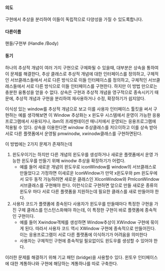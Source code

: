 #### 의도 
구현에서 추상을 분리하여 이들이 독립적으로 다양성을 가질 수 있도록합니다. 

#### 다른이름 
핸들/구현부 (Handle /Body)


#### 동기 
하나의 추상적 개념이 여러 가지 구현으로 구체화될 수 있을때, 대부분은 상속을 통하여 이 문제를 해결한다, 추상 클래스로 추상적 개념에 대한 인터페이스를 정의하고, 구체적인 서브클래스들에서 서로 다른 방식으로 이들 인터페이스를 정의하고, 구체적인 서브클래스들에서 서로 다른 방식으로 이들 인터페이스를 구현한다. 하지만 이 방법 만으로는 충분한 융통성을 얻을 수 없다. 상속은 구현과 추상적 개념을 영구적으로 종속시키기 때문에, 추상적 개념과 구현을 분리하여 재사용하거나 수정, 확장하기가 쉽지않다. 

이식성 있는 window를 추상적 개념으로 보고 이를 사용자 인터페이스 툴킷을 써서 구현하는 예를 생각해보면 이 Window 추상화는 x 윈도우 시스템에서 운영이 가능한 응용프로그램에서 사용되거나, ibm의 프레젠테이션 매니저에서 운영되는 응용프로그램에 적용될 수 있다. 상속을 이용한다면 window 추상클래스를 저으이하고 이를 상속 받아 서로 다른 플랫폼에서 운영될 pmwinodw, xwinodw클래스를 구현하면된다. 

이 방법에는 2가지 문제가 존재하는데 

1. 윈도우이기는 하지만 다른 개념의 윈도우를 생성하거나 새로운 플랫폼에서 운영 가능한 윈도우를 만들기 위해 winodw 추상을 확장하기가 어렵다. 
	- 예를 들어 새로운 개념의 윈도우로 iconWindow를 window의 서브클래스로 만들었다고 가정하면 이새로운 IconWindow가 만약 x윈도우와 pm 윈도우에서 모두 동작 가능하려면 새로운 클래스인 XIconWindow와 PmIconWindow 서브클래스를 구현해야 한다. 이런식으로 구현하면 앞으로 만들 새로운 종류의 윈도우 마다 서로 다른 플랫폼을 지원하는데 필요한 클래스를 새로 만들어야 한다. 
2. 사용자 코드가 플랫폼에 종속된다 사용자가 윈도우를 만들때마다 특정한 구현을 가진 구체 클래스를 인스턴스화해야 하는데, 이 특정한 구현이 바로 플랫폼에 종속적인 구현이다. 
	- 예를 들어 Xwindow객체를 생성하면 Window추상이 XWindow 구현에 묶이게 된다. 따라서 사용자 코드 역시 XWindow 구현에 종속적으로 만들어진다. 이는 응용프로그램이 서로 다른 플랫폼에 이식하기가 어려움을 의미한다
	- 사용자는 구체적인 구현에 종속적일 필요없이도 윈도우를 생성할 수 있어야 한다. 

이러한 문제를 해결하기 위해 기교 패턴 (bridge)을 사용할수 있다. 윈토우 인터페이스에 대한 계통하나와 구현에 해당하는 계통하나를 따로 구축한다. 